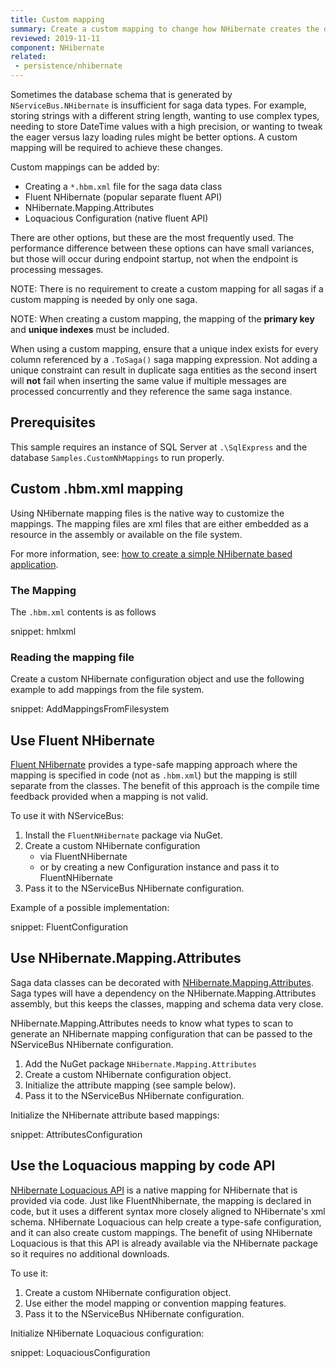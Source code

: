 ```yaml
---
title: Custom mapping
summary: Create a custom mapping to change how NHibernate creates the database schema using different techniques.
reviewed: 2019-11-11
component: NHibernate
related:
 - persistence/nhibernate
---
```



Sometimes the database schema that is generated by `NServiceBus.NHibernate` is insufficient for saga data types. For example, storing strings with a different string length, wanting to use complex types, needing to store DateTime values with a high precision, or wanting to tweak the eager versus lazy loading rules might be better options. A custom mapping will be required to achieve these changes.

Custom mappings can be added by:

 * Creating a `*.hbm.xml` file for the saga data class
 * Fluent NHibernate (popular separate fluent API)
 * NHibernate.Mapping.Attributes
 * Loquacious Configuration (native fluent API)

There are other options, but these are the most frequently used. The performance difference between these options can have small variances, but those will occur during endpoint startup, not when the endpoint is processing messages.

NOTE: There is no requirement to create a custom mapping for all sagas if a custom mapping is needed by only one saga.

NOTE: When creating a custom mapping, the mapping of the **primary key** and **unique indexes** must be included.

When using a custom mapping, ensure that a unique index exists for every column referenced by a `.ToSaga()` saga mapping expression. Not adding a unique constraint can result in duplicate saga entities as the second insert will **not** fail when inserting the same value if multiple messages are processed concurrently and they reference the same saga instance.

## Prerequisites

This sample requires an instance of SQL Server at `.\SqlExpress` and the database `Samples.CustomNhMappings` to run properly.


## Custom .hbm.xml mapping

Using NHibernate mapping files is the native way to customize the mappings. The mapping files are xml files that are either embedded as a resource in the assembly or available on the file system.

For more information, see: [how to create a simple NHibernate based application](https://nhibernate.info/doc/tutorials/first-nh-app/your-first-nhibernate-based-application.html).


### The Mapping

The `.hbm.xml` contents is as follows

snippet: hmlxml


### Reading the mapping file

Create a custom NHibernate configuration object and use the following example to add mappings from the file system.

snippet: AddMappingsFromFilesystem


## Use Fluent NHibernate

[Fluent NHibernate](http://www.fluentnhibernate.org) provides a type-safe mapping approach where the mapping is specified in code (not as `.hbm.xml`) but the mapping is still separate from the classes. The benefit of this approach is the compile time feedback provided when a mapping is not valid.

To use it with NServiceBus:

 1. Install the `FluentNHibernate` package via NuGet.
 1. Create a custom NHibernate configuration
    * via FluentNHibernate
    * or by creating a new Configuration instance and pass it to FluentNHibernate
 1. Pass it to the NServiceBus NHibernate configuration.


Example of a possible implementation:

snippet: FluentConfiguration


## Use NHibernate.Mapping.Attributes

Saga data classes can be decorated with [NHibernate.Mapping.Attributes](https://nhibernate.info/doc/nhibernate-reference/mapping-attributes.html). Saga types will have a dependency on the NHibernate.Mapping.Attributes assembly, but this keeps the classes, mapping and schema data very close.

NHibernate.Mapping.Attributes needs to know what types to scan to generate an NHibernate mapping configuration that can be passed to the NServiceBus NHibernate configuration.

 1. Add the NuGet package `NHibernate.Mapping.Attributes`
 1. Create a custom NHibernate configuration object.
 1. Initialize the attribute mapping (see sample below).
 1. Pass it to the NServiceBus NHibernate configuration.


Initialize the NHibernate attribute based mappings:

snippet: AttributesConfiguration


## Use the Loquacious mapping by code API

[NHibernate Loquacious API](https://nhibernate.info/doc/howto/mapping/a-fully-working-skeleton-for-sexy-loquacious-nh.html) is a native mapping for NHibernate that is provided via code. Just like FluentNhibernate, the mapping is declared in code, but it uses a different syntax more closely aligned to NHibernate's xml schema. NHibernate Loquacious can help create a type-safe configuration, and it can also create custom mappings. The benefit of using NHibernate Loquacious is that this API is already available via the NHibernate package so it requires no additional downloads.

To use it:

 1. Create a custom NHibernate configuration object.
 1. Use either the model mapping or convention mapping features.
 1. Pass it to the NServiceBus NHibernate configuration.


Initialize NHibernate Loquacious configuration:

snippet: LoquaciousConfiguration
